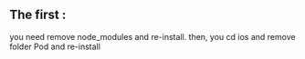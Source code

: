 ## The first :
you need remove node_modules and re-install.
then, you cd ios
and remove folder Pod and re-install 